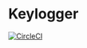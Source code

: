# Keylogger

[![CircleCI](https://circleci.com/gh/grdw/keylogger.svg?style=svg)](https://circleci.com/gh/grdw/keylogger)



